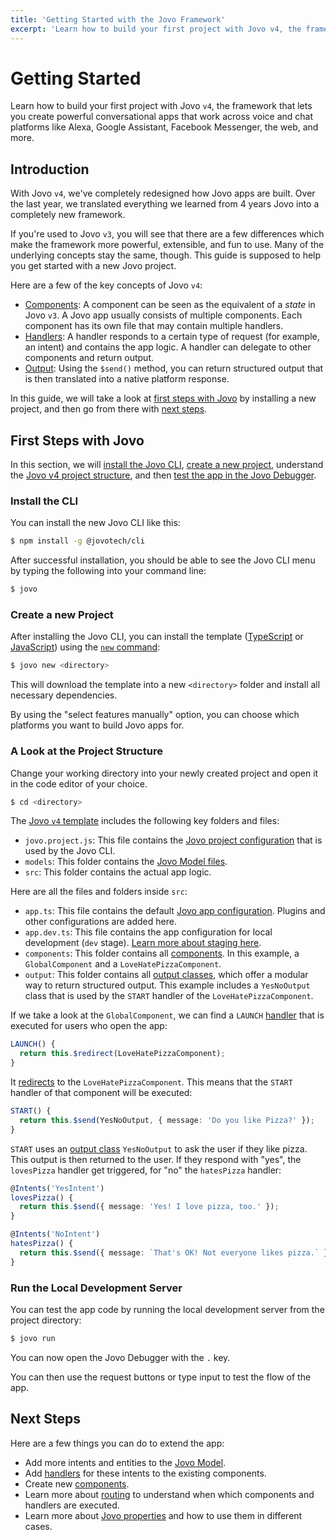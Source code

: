 ```yaml
---
title: 'Getting Started with the Jovo Framework'
excerpt: 'Learn how to build your first project with Jovo v4, the framework that lets you create powerful conversational apps that work across voice and chat platforms like Alexa, Google Assistant, Facebook Messenger, the web, and more.'
---
```


# Getting Started

Learn how to build your first project with Jovo `v4`, the framework that lets you create powerful conversational apps that work across voice and chat platforms like Alexa, Google Assistant, Facebook Messenger, the web, and more.

## Introduction

With Jovo `v4`, we've completely redesigned how Jovo apps are built. Over the last year, we translated everything we learned from 4 years Jovo into a completely new framework.

If you're used to Jovo `v3`, you will see that there are a few differences which make the framework more powerful, extensible, and fun to use. Many of the underlying concepts stay the same, though. This guide is supposed to help you get started with a new Jovo project.

Here are a few of the key concepts of Jovo `v4`:

- [Components](./components.md): A component can be seen as the equivalent of a _state_ in Jovo `v3`. A Jovo app usually consists of multiple components. Each component has its own file that may contain multiple handlers.
- [Handlers](./handlers.md): A handler responds to a certain type of request (for example, an intent) and contains the app logic. A handler can delegate to other components and return output.
- [Output](./output.md): Using the `$send()` method, you can return structured output that is then translated into a native platform response.

In this guide, we will take a look at [first steps with Jovo](#first-steps-with-jovo) by installing a new project, and then go from there with [next steps](#next-steps).

## First Steps with Jovo

In this section, we will [install the Jovo CLI](#install-the-cli), [create a new project](#create-a-new-project), understand the [Jovo v4 project structure](#a-look-at-the-project-structure), and then [test the app in the Jovo Debugger](#run-the-local-development-server).

### Install the CLI

You can install the new Jovo CLI like this:

```sh
$ npm install -g @jovotech/cli
```

After successful installation, you should be able to see the Jovo CLI menu by typing the following into your command line:

```sh
$ jovo
```

### Create a new Project

After installing the Jovo CLI, you can install the template ([TypeScript](https://github.com/jovotech/jovo-v4-template) or [JavaScript](https://github.com/jovotech/jovo-v4-template-js)) using the [`new` command](https://www.jovo.tech/docs/new-command):

```sh
$ jovo new <directory>
```

This will download the template into a new `<directory>` folder and install all necessary dependencies.

By using the "select features manually" option, you can choose which platforms you want to build Jovo apps for.

### A Look at the Project Structure

Change your working directory into your newly created project and open it in the code editor of your choice.

```sh
$ cd <directory>
```

The [Jovo `v4` template](https://github.com/jovotech/jovo-v4-template) includes the following key folders and files:

- `jovo.project.js`: This file contains the [Jovo project configuration](./project-config.md) that is used by the Jovo CLI.
- `models`: This folder contains the [Jovo Model files](./models.md).
- `src`: This folder contains the actual app logic.

Here are all the files and folders inside `src`:

- `app.ts`: This file contains the default [Jovo app configuration](./app-config.md). Plugins and other configurations are added here.
- `app.dev.ts`: This file contains the app configuration for local development (`dev` stage). [Learn more about staging here](./staging.md).
- `components`: This folder contains all [components](./components.md). In this example, a `GlobalComponent` and a `LoveHatePizzaComponent`.
- `output`: This folder contains all [output classes](./output-classes.md), which offer a modular way to return structured output. This example includes a `YesNoOutput` class that is used by the `START` handler of the `LoveHatePizzaComponent`.

If we take a look at the `GlobalComponent`, we can find a `LAUNCH` [handler](./handlers.md) that is executed for users who open the app:

```typescript
LAUNCH() {
  return this.$redirect(LoveHatePizzaComponent);
}
```

It [redirects](./handlers.md#redirect-to-components) to the `LoveHatePizzaComponent`. This means that the `START` handler of that component will be executed:

```typescript
START() {
  return this.$send(YesNoOutput, { message: 'Do you like Pizza?' });
}
```

`START` uses an [output class](./output-classes.md) `YesNoOutput` to ask the user if they like pizza. This output is then returned to the user. If they respond with "yes", the `lovesPizza` handler get triggered, for "no" the `hatesPizza` handler:

```typescript
@Intents('YesIntent')
lovesPizza() {
  return this.$send({ message: 'Yes! I love pizza, too.' });
}

@Intents('NoIntent')
hatesPizza() {
  return this.$send({ message: `That's OK! Not everyone likes pizza.` });
}
```

### Run the Local Development Server

You can test the app code by running the local development server from the project directory:

```sh
$ jovo run
```

You can now open the Jovo Debugger with the `.` key.

You can then use the request buttons or type input to test the flow of the app.

## Next Steps

Here are a few things you can do to extend the app:

- Add more intents and entities to the [Jovo Model](./models.md).
- Add [handlers](./handlers.md) for these intents to the existing components.
- Create new [components](./components.md).
- Learn more about [routing](./routing.md) to understand when which components and handlers are executed.
- Learn more about [Jovo properties](./jovo-properties.md) and how to use them in different cases.
